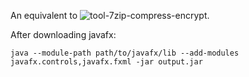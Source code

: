 An equivalent to ![tool-7zip-compress-encrypt](https://github.com/ferigeek/tool-7zip-compress-encrypt).

After downloading javafx:
```
java --module-path path/to/javafx/lib --add-modules javafx.controls,javafx.fxml -jar output.jar
```
